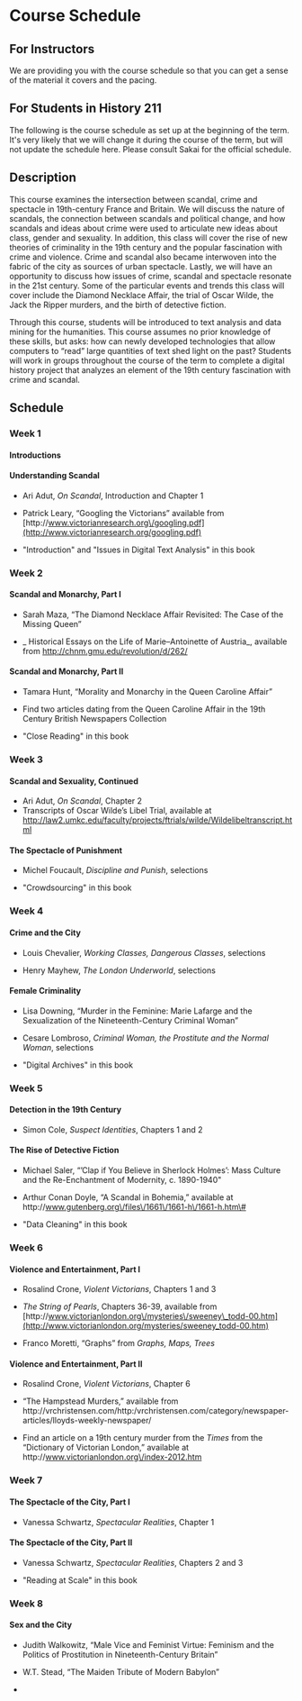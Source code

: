 # Course Schedule

## For Instructors

We are providing you with the course schedule so that you can get a sense of the material it covers and the pacing.

## For Students in History 211

The following is the course schedule as set up at the beginning of the term. It's very likely that we will change it during the course of the term, but will not update the schedule here. Please consult Sakai for the official schedule.

## Description

This course examines the intersection between scandal, crime and spectacle in 19th-century France and Britain. We will discuss the nature of scandals, the connection between scandals and political change, and how scandals and ideas about crime were used to articulate new ideas about class, gender and sexuality. In addition, this class will cover the rise of new theories of criminality in the 19th century and the popular fascination with crime and violence. Crime and scandal also became interwoven into the fabric of the city as sources of urban spectacle. Lastly, we will have an opportunity to discuss how issues of crime, scandal and spectacle resonate in the 21st century. Some of the particular events and trends this class will cover include the Diamond Necklace Affair, the trial of Oscar Wilde, the Jack the Ripper murders, and the birth of detective fiction.

Through this course, students will be introduced to text analysis and data mining for the humanities. This course assumes no prior knowledge of these skills, but asks: how can newly developed technologies that allow computers to “read” large quantities of text shed light on the past? Students will work in groups throughout the course of the term to complete a digital history project that analyzes an element of the 19th century fascination with crime and scandal.

## Schedule

### Week 1

#### Introductions

#### Understanding Scandal

* Ari Adut, _On Scandal_, Introduction and Chapter 1

* Patrick Leary, “Googling the Victorians” available from [http:\/\/www.victorianresearch.org\/googling.pdf](http://www.victorianresearch.org/googling.pdf)

* "Introduction" and "Issues in Digital Text Analysis" in this book


### Week 2

#### Scandal and Monarchy, Part I

* Sarah Maza, “The Diamond Necklace Affair Revisited: The Case of the Missing Queen”

* _ Historical Essays on the Life of Marie–Antoinette of Austria_, available from  [http:\/\/chnm.gmu.edu\/revolution\/d\/262\/](http://chnm.gmu.edu/revolution/d/262/)


#### Scandal and Monarchy, Part II

* Tamara Hunt, “Morality and Monarchy in the Queen Caroline Affair”

* Find two articles dating from the Queen Caroline Affair in the 19th Century British Newspapers Collection

* "Close Reading" in this book


### Week 3

#### Scandal and Sexuality, Continued

* Ari Adut, _On Scandal_, Chapter 2
* Transcripts of Oscar Wilde’s Libel Trial, available at [http:\/\/law2.umkc.edu\/faculty\/projects\/ftrials\/wilde\/Wildelibeltranscript.html](http://law2.umkc.edu/faculty/projects/ftrials/wilde/Wildelibeltranscript.html) 

#### The Spectacle of Punishment

* Michel Foucault, _Discipline and Punish_, selections

* "Crowdsourcing" in this book


### Week 4

#### Crime and the City

* Louis Chevalier, _Working Classes, Dangerous Classes_, selections

* Henry Mayhew, _The London Underworld_, selections


#### Female Criminality

* Lisa Downing, “Murder in the Feminine: Marie Lafarge and the Sexualization of the Nineteenth-Century Criminal Woman”

* Cesare Lombroso, _Criminal Woman, the Prostitute and the Normal Woman_, selections

* "Digital Archives" in this book


### Week 5

#### Detection in the 19th Century

* Simon Cole, _Suspect Identities_, Chapters 1 and 2 

#### The Rise of Detective Fiction

* Michael Saler, “’Clap if You Believe in Sherlock Holmes’: Mass Culture and the Re-Enchantment of Modernity, c. 1890-1940"

* Arthur Conan Doyle, “A Scandal in Bohemia,” available at http:\/\/www.gutenberg.org\/files\/1661\/1661-h\/1661-h.htm\#

* "Data Cleaning" in this book


### Week 6

#### Violence and Entertainment, Part I

* Rosalind Crone, _Violent Victorians_, Chapters 1 and 3

* _The String of Pearls_, Chapters 36-39, available from [http:\/\/www.victorianlondon.org\/mysteries\/sweeney\_todd-00.htm](http://www.victorianlondon.org/mysteries/sweeney_todd-00.htm)

* Franco Moretti, “Graphs” from _Graphs, Maps, Trees_


#### Violence and Entertainment, Part II

* Rosalind Crone, _Violent Victorians_, Chapter 6

* “The Hampstead Murders,” available from http:\/\/vrchristensen.com\/http:\/vrchristensen.com\/category\/newspaper-articles\/lloyds-weekly-newspaper\/

* Find an article on a 19th century murder from the _Times_ from the “Dictionary of Victorian London,” available at http:\/\/www.victorianlondon.org\/index-2012.htm 


### Week 7

#### The Spectacle of the City, Part I

* Vanessa Schwartz, _Spectacular Realities_, Chapter 1


#### The Spectacle of the City, Part II

* Vanessa Schwartz, _Spectacular Realities_, Chapters 2 and 3 

* "Reading at Scale" in this book

### Week 8

#### Sex and the City

* Judith Walkowitz, “Male Vice and Feminist Virtue: Feminism and the Politics of Prostitution in Nineteenth-Century Britain”

* W.T. Stead, “The Maiden Tribute of Modern Babylon”

*  


